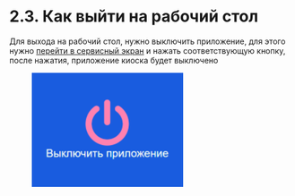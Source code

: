 # 2.3. Как выйти на рабочий стол

Для выхода на рабочий стол, нужно выключить приложение, для этого нужно [перейти в сервисный экран](../servisnyi-ekran/ispolzovanie-servisnogo-ekrana.md) и нажать соответствующую кнопку, после нажатия, приложение киоска будет выключено

<figure><img src="../../.gitbook/assets/Снимок экрана 2025-06-17 в 14.42.19.png" alt=""><figcaption></figcaption></figure>
